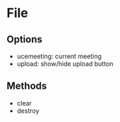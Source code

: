 # File

## Options

* ucemeeting: current meeting
* upload: show/hide upload button

## Methods

* clear
* destroy

